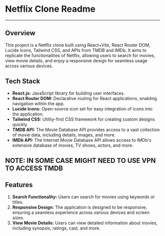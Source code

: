 # Netflix Clone Readme

---

## Overview

This project is a Netflix clone built using React+Vite, React Router DOM, Lucide Icons, Tailwind CSS, and APIs from TMDB and IMDb. It aims to replicate the functionalities of Netflix, allowing users to search for movies, view movie details, and enjoy a responsive design for seamless usage across various devices.

## Tech Stack

- **React.js:** JavaScript library for building user interfaces.
- **React Router DOM:** Declarative routing for React applications, enabling navigation within the app.
- **Lucide Icons:** Open-source icon set for easy integration of icons into the application.
- **Tailwind CSS:** Utility-first CSS framework for creating custom designs quickly.
- **TMDB API:** The Movie Database API provides access to a vast collection of movie data, including details, images, and more.
- **IMDb API:** The Internet Movie Database API allows access to IMDb's extensive database of movies, TV shows, actors, and more.

## NOTE: IN SOME CASE MIGHT NEED TO USE VPN TO ACCESS TMDB
## Features

1. **Search Functionality:** Users can search for movies using keywords or titles.
2. **Responsive Design:** The application is designed to be responsive, ensuring a seamless experience across various devices and screen sizes.
3. **View Movie Details:** Users can view detailed information about movies, including synopsis, ratings, cast, and more.
